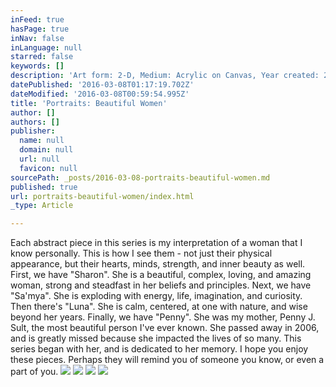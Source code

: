 ```yaml
---
inFeed: true
hasPage: true
inNav: false
inLanguage: null
starred: false
keywords: []
description: 'Art form: 2-D, Medium: Acrylic on Canvas, Year created: 2011'
datePublished: '2016-03-08T01:17:19.702Z'
dateModified: '2016-03-08T00:59:54.995Z'
title: 'Portraits: Beautiful Women'
author: []
authors: []
publisher:
  name: null
  domain: null
  url: null
  favicon: null
sourcePath: _posts/2016-03-08-portraits-beautiful-women.md
published: true
url: portraits-beautiful-women/index.html
_type: Article

---
```

Each abstract piece in this series is my interpretation of a woman that I know personally. This is how I see them - not just their physical appearance, but their hearts, minds, strength, and inner beauty as well. First, we have "Sharon". She is a beautiful, complex, loving, and amazing woman, strong and steadfast in her beliefs and principles. Next, we have "Sa'mya". She is exploding with energy, life, imagination, and curiosity. Then there's "Luna". She is calm, centered, at one with nature, and wise beyond her years. Finally, we have "Penny". She was my mother, Penny J. Sult, the most beautiful person I've ever known. She passed away in 2006, and is greatly missed because she impacted the lives of so many. This series began with her, and is dedicated to her memory. I hope you enjoy these pieces. Perhaps they will remind you of someone you know, or even a part of you.
![](https://the-grid-user-content.s3-us-west-2.amazonaws.com/fa7c860f-ad9c-44b3-92e7-af836622d88d.jpg)
![](https://the-grid-user-content.s3-us-west-2.amazonaws.com/90725b50-60b9-4ecf-9488-593527c0dc8e.jpg)
![](https://the-grid-user-content.s3-us-west-2.amazonaws.com/233b04e5-62d5-4a3c-a238-cfd26d5e7409.jpg)
![](https://the-grid-user-content.s3-us-west-2.amazonaws.com/d314206f-5299-40d9-a8b6-7470f57017b5.jpg)